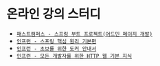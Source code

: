 # 온라인 강의 스터디
  - [`패스트캠퍼스 - 스프링 부트 프로젝트(어드민 페이지 개발)`]
  - [`인프런 - 스프링 핵심 원리 기본편`]
  - [`인프런 - 초보를 위한 도커 안내서`]
  - [`인프런 - 모든 개발자를 위한 HTTP 웹 기본 지식`]
  
  
  
[`패스트캠퍼스 - 스프링 부트 프로젝트(어드민 페이지 개발)`]: https://github.com/jh-dev-study/online-lecture/tree/main/fastcampus-java-admin
[`인프런 - 스프링 핵심 원리 기본편`]: https://github.com/jh-dev-study/online-lecture/tree/main/inflearn-spring-basic 
[`인프런 - 초보를 위한 도커 안내서`]: https://github.com/jh-dev-study/online-lecture/tree/main/inflearn-docker
[`인프런 - 모든 개발자를 위한 HTTP 웹 기본 지식`]: https://github.com/jh-dev-study/online-lecture/tree/main/inflearn-http-basic-all-developer
